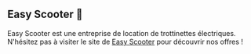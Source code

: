 ## Easy Scooter 👋

Easy Scooter est une entreprise de location de trottinettes électriques.<br>
N'hésitez pas à visiter le site de [Easy Scooter](https://easyscooter.fr) pour découvrir nos offres !
<!--

**Here are some ideas to get you started:**

🙋‍♀️ A short introduction - what is your organization all about?
🌈 Contribution guidelines - how can the community get involved?
👩‍💻 Useful resources - where can the community find your docs? Is there anything else the community should know?
🍿 Fun facts - what does your team eat for breakfast?
🧙 Remember, you can do mighty things with the power of [Markdown](https://docs.github.com/github/writing-on-github/getting-started-with-writing-and-formatting-on-github/basic-writing-and-formatting-syntax)
-->
